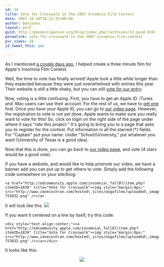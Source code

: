 ```yaml
---
id: 14
title: Vote for Crosswalk in the 2007 Insomnia Film Contest
date: 2007-10-20T18:12:25+00:00
author: Danjones
layout: post
guid: http://goodevilgenius.org/blog/index.php?/archives/12-guid.html
permalink: vote-for-crosswalk-in-the-2007-insomnia-film-contest
pvc_views: 28
jd_tweet_this: yes

---
```

As I mentioned [a couple days ago](http://goodevilgenius.org/blog/index.php?/archives/11-Apple-Insomnia-Film-Contest-2007.html), I helped create a three minute film for Apple's Insomnia Film Contest.

Well, the time to vote has finally arrived! Apple took a little while longer than they expected because they were just overwhelmed with entries this year. Their website is still a little shaky, but you can still [vote for our entry](http://edcommunity.apple.com/insomnia_fall07/item.php?itemID=1839).

Now, voting is a little confusing. First, you have to get an Apple ID. iTunes and .Mac users can use their account. For the rest of us, we have to [get one](https://myinfo.apple.com/) first. Once you have your Apple ID, you can go to [our video page](http://edcommunity.apple.com/insomnia_fall07/item.php?itemID=1839). However, the registration to vote is not yet done. Apple wants to make sure you really want to vote for this! So, click on login on the right side of the page under where it says "rate this project." It's going to bring you to a page that asks you to register for the contest. Put information in all the starred (*) fields. For "Captain" put your name. Under "School/University," put whatever you want (University of Texas is a good idea).

Now that this is done, you can go back to [our video page](http://edcommunity.apple.com/insomnia_fall07/item.php?itemID=1839), and vote (4 stars would be a good vote).

If you have a website, and would like to help promote our video, we have a banner add you can put up to get others to vote. Simply add the following code somewhere on your site/blog:

    <a href="http://edcommunity.apple.com/insomnia\_fall07/item.php?itemID=1839" title="Vote for Crosswalk"><img style="margin:0px;" src="http://www.zanecochran.com/hosted\_sites/oogafilms/uploaded\_images/crosswalk\_banner3-753832.png" /></a>

It will look like this: [<img style="margin:0px" src="http://www.zanecochran.com/hosted_sites/oogafilms/uploaded_images/crosswalk_banner3-753832.png" />](http://edcommunity.apple.com/insomnia_fall07/item.php?itemID=1839 "Vote for Crosswalk") 

If you want it centered on a line by itself, try this code:

    <div style="text-align:center;"><a href="http://edcommunity.apple.com/insomnia\_fall07/item.php?itemID=1839" title="Vote for Crosswalk"><img style="margin:0px;" src="http://www.zanecochran.com/hosted\_sites/oogafilms/uploaded\_images/crosswalk\_banner3-753832.png" /></a></div>

It looks like this:

<div style="text-align:center"><a href="http://edcommunity.apple.com/insomnia_fall07/item.php?itemID=1839" title="Vote for Crosswalk"><img style="margin:0px" src="http://www.zanecochran.com/hosted_sites/oogafilms/uploaded_images/crosswalk_banner3-753832.png" /></a></div>
